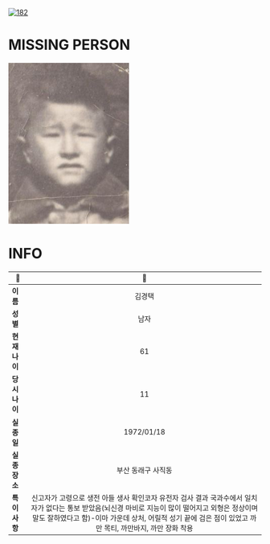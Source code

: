 [![182](https://img.shields.io/badge/%EC%8B%A4%EC%A2%85%EC%8B%A0%EA%B3%A0%EB%8A%94%20%EA%B5%AD%EB%B2%88%EC%97%86%EC%9D%B4-182-blue)](http://safe182.go.kr/index.do)

# MISSING PERSON

<img src="./missing_person.jpg">

# INFO

|🔑|💎|
|--|:--:|
|**이름**|김경택|
|**성별**|남자|
|**현재 나이**|61|
|**당시 나이**|11|
|**실종일**|1972/01/18|
|**실종 장소**|부산 동래구 사직동 |
|**특이사항**|신고자가 고령으로 생전 아들 생사 확인코자 유전자 검사 결과 국과수에서 일치자가 없다는 통보 받았음(뇌신경 마비로 지능이 많이 떨어지고 외형은 정상이며 말도 잘하였다고 함)-이마 가운데 상처, 어릴적 성기 끝에 검은 점이 있었고 까만 목티, 까만바지, 까만 장화 착용|
